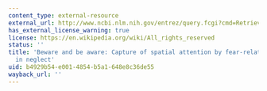 ```yaml
---
content_type: external-resource
external_url: http://www.ncbi.nlm.nih.gov/entrez/query.fcgi?cmd=Retrieve&db=PubMed&dopt=Citation&list_uids=11338176
has_external_license_warning: true
license: https://en.wikipedia.org/wiki/All_rights_reserved
status: ''
title: 'Beware and be aware: Capture of spatial attention by fear-related stimuli
  in neglect'
uid: b4929b54-e001-4854-b5a1-648e8c36de55
wayback_url: ''
---
```

